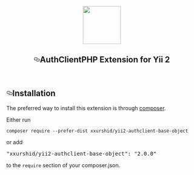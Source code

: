<article class="markdown-body entry-content p-5" itemprop="text"><p align="center">
    <a href="https://github.com/yiisoft">
        <img src="https://avatars0.githubusercontent.com/u/993323" height="100px" style="max-width:100%;">
    </a>
    </p><h1 align="center"><a id="user-content-authclient-extension-for-yii-2" class="anchor" aria-hidden="true" href="#authclient-extension-for-yii-2"><svg class="octicon octicon-link" viewBox="0 0 16 16" version="1.1" width="16" height="16" aria-hidden="true"><path fill-rule="evenodd" d="M4 9h1v1H4c-1.5 0-3-1.69-3-3.5S2.55 3 4 3h4c1.45 0 3 1.69 3 3.5 0 1.41-.91 2.72-2 3.25V8.59c.58-.45 1-1.27 1-2.09C10 5.22 8.98 4 8 4H4c-.98 0-2 1.22-2 2.5S3 9 4 9zm9-3h-1v1h1c1 0 2 1.22 2 2.5S13.98 12 13 12H9c-.98 0-2-1.22-2-2.5 0-.83.42-1.64 1-2.09V6.25c-1.09.53-2 1.84-2 3.25C6 11.31 7.55 13 9 13h4c1.45 0 3-1.69 3-3.5S14.5 6 13 6z"></path></svg></a>AuthClientPHP Extension for Yii 2</h1>
    <br>
<p></p>


<h2><a id="user-content-installation" class="anchor" aria-hidden="true" href="#installation"><svg class="octicon octicon-link" viewBox="0 0 16 16" version="1.1" width="16" height="16" aria-hidden="true"><path fill-rule="evenodd" d="M4 9h1v1H4c-1.5 0-3-1.69-3-3.5S2.55 3 4 3h4c1.45 0 3 1.69 3 3.5 0 1.41-.91 2.72-2 3.25V8.59c.58-.45 1-1.27 1-2.09C10 5.22 8.98 4 8 4H4c-.98 0-2 1.22-2 2.5S3 9 4 9zm9-3h-1v1h1c1 0 2 1.22 2 2.5S13.98 12 13 12H9c-.98 0-2-1.22-2-2.5 0-.83.42-1.64 1-2.09V6.25c-1.09.53-2 1.84-2 3.25C6 11.31 7.55 13 9 13h4c1.45 0 3-1.69 3-3.5S14.5 6 13 6z"></path></svg></a>Installation</h2>
<p>The preferred way to install this extension is through <a href="http://getcomposer.org/download/" rel="nofollow">composer</a>.</p>
<p>Either run</p>
<pre><code>composer require --prefer-dist xxurshid/yii2-authclient-base-object
</code></pre>
<p>or add</p>
<div class="highlight highlight-source-json"><pre><span class="pl-s"><span class="pl-pds">"</span>xxurshid/yii2-authclient-base-object<span class="pl-pds">"</span></span>: <span class="pl-s"><span class="pl-pds">"</span>2.0.0<span class="pl-pds">"</span></span></pre></div>
<p>to the <code>require</code> section of your composer.json.</p>
</article>
